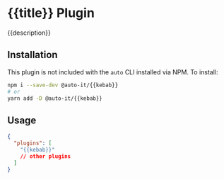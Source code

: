 # {{title}} Plugin

{{description}}

## Installation

This plugin is not included with the `auto` CLI installed via NPM. To install:

```bash
npm i --save-dev @auto-it/{{kebab}}
# or
yarn add -D @auto-it/{{kebab}}
```

## Usage

```json
{
  "plugins": [
    "{{kebab}}"
    // other plugins
  ]
}
```
